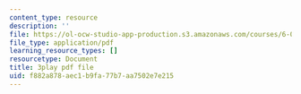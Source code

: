 ```yaml
---
content_type: resource
description: ''
file: https://ol-ocw-studio-app-production.s3.amazonaws.com/courses/6-0001-introduction-to-computer-science-and-programming-in-python-fall-2016/f882a878aec1b9fa77b7aa7502e7e215_-jjUoTiaSHw.pdf
file_type: application/pdf
learning_resource_types: []
resourcetype: Document
title: 3play pdf file
uid: f882a878-aec1-b9fa-77b7-aa7502e7e215
---
```

